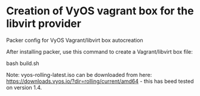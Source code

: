 # Creation of VyOS vagrant box for the libvirt provider

Packer config for VyOS Vagrant/libvirt box autocreation

After installing packer, use this command to create a Vagrant/libvirt box file:

bash build.sh

Note: vyos-rolling-latest.iso can be downloaded from here: https://downloads.vyos.io/?dir=rolling/current/amd64 - this has beed tested on version 1.4.
